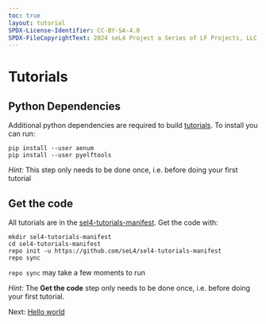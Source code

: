 ```yaml
---
toc: true
layout: tutorial
SPDX-License-Identifier: CC-BY-SA-4.0
SPDX-FileCopyrightText: 2024 seL4 Project a Series of LF Projects, LLC.
---
```


# Tutorials
## Python Dependencies
Additional python dependencies are required to build [tutorials](ReworkedTutorials). To install you can run:
```
pip install --user aenum
pip install --user pyelftools
```
*Hint:* This step only needs to be done once, i.e. before doing your first tutorial

## Get the code
All tutorials are in the <a href="https://github.com/seL4/sel4-tutorials-manifest">sel4-tutorials-manifest</a>. Get the code with:
```
mkdir sel4-tutorials-manifest
cd sel4-tutorials-manifest
repo init -u https://github.com/seL4/sel4-tutorials-manifest
repo sync
```

`repo sync` may take a few moments to run

*Hint:* The **Get the code** step only needs to be done once, i.e. before doing your first tutorial.

<p>
    Next: <a href="hello-world">Hello world</a>
</p>
